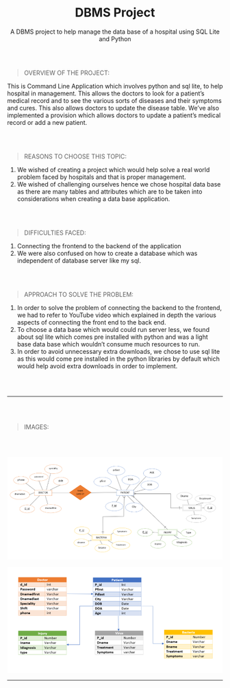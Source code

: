 <div align="center">


# DBMS Project


  
 
  
A DBMS project to help manage the data base of a hospital using SQL Lite and Python

</div>

<br><br>

> OVERVIEW OF THE PROJECT:

This is Command Line Application which involves python and sql lite, to help hospital in management. This allows the doctors to look for a patient’s medical record and to see the various sorts of diseases and their symptoms and cures. This also allows doctors to update the disease table. We’ve also implemented a provision which allows doctors to update a patient’s medical record or add a new patient.

<br><br>

> REASONS TO CHOOSE THIS TOPIC:

1. We wished of creating a project which would help solve a real world problem faced by hospitals and that is proper management.
2. We wished of challenging ourselves hence we chose hospital data base as there are many tables and attributes which are to be taken into considerations when creating a data base application.

<br><br>

> DIFFICULTIES FACED:

1. Connecting the frontend to the backend of the application
2. We were also confused on how to create a database which was independent of database server like my sql.

<br><br>


> APPROACH TO SOLVE THE PROBLEM:

1. In order to solve the problem of connecting the backend to the frontend, we had to refer to YouTube video which explained in depth the various aspects of connecting the front end to the back end.
2. To choose a data base which would could run server less, we found about sql lite which comes pre installed with python and was a light base data base which wouldn’t consume much resources to run.
3. In order to avoid unnecessary extra downloads, we chose to use sql lite as this would come pre installed in the python libraries by default which would help avoid extra downloads in order to implement.

<br><br>

***

<br><br>

> IMAGES:

<br><br>

![ER DIAGRAM](bg1.png)

![DATA BASE MODEL](bg.png)

***
